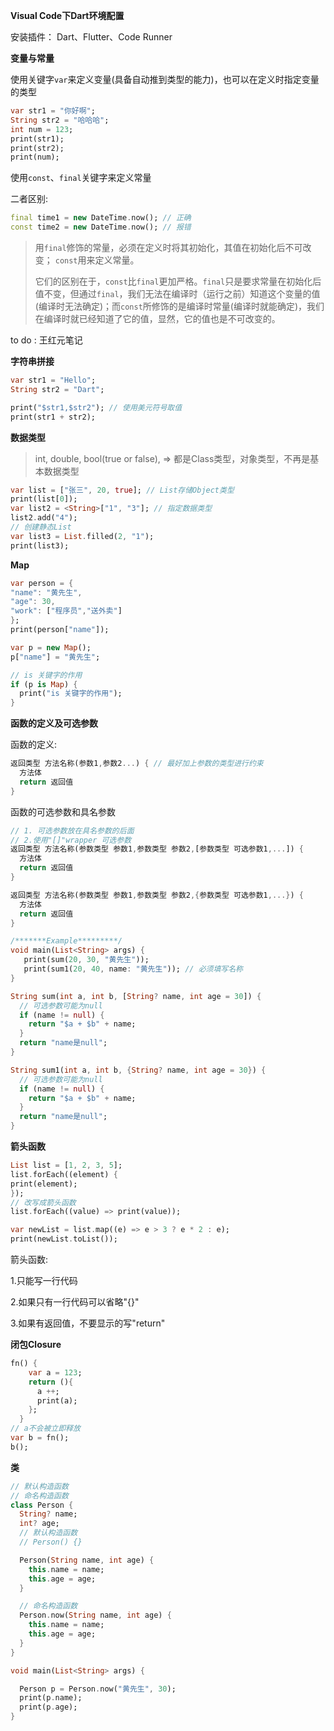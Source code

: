 **Visual Code下Dart环境配置**

安装插件： Dart、Flutter、Code Runner

**变量与常量**

使用关键字`var`来定义变量(具备自动推到类型的能力)，也可以在定义时指定变量的类型

```dart
var str1 = "你好啊";
String str2 = "哈哈哈";
int num = 123;
print(str1);
print(str2);
print(num);
```

使用`const`、`final`关键字来定义常量

二者区别:

```dart
final time1 = new DateTime.now(); // 正确
const time2 = new DateTime.now(); // 报错
```

> 用`final`修饰的常量，必须在定义时将其初始化，其值在初始化后不可改变；
> `const`用来定义常量。
>
> 它们的区别在于，`const`比`final`更加严格。`final`只是要求常量在初始化后值不变，但通过`final`，我们无法在编译时（运行之前）知道这个变量的值(编译时无法确定)；而`const`所修饰的是编译时常量(编译时就能确定)，我们在编译时就已经知道了它的值，显然，它的值也是不可改变的。

to do : 王红元笔记

**字符串拼接**

```dart
var str1 = "Hello";
String str2 = "Dart";

print("$str1,$str2"); // 使用美元符号取值
print(str1 + str2);
```

**数据类型**

> int, double, bool(true or false), => 都是Class类型，对象类型，不再是基本数据类型

```dart
var list = ["张三", 20, true]; // List存储Object类型
print(list[0]);
var list2 = <String>["1", "3"]; // 指定数据类型
list2.add("4");
// 创建静态List
var list3 = List.filled(2, "1");
print(list3);
```

**Map**

```dart
var person = {
"name": "黄先生",
"age": 30,
"work": ["程序员","送外卖"]
};
print(person["name"]);

var p = new Map();
p["name"] = "黄先生";

// is 关键字的作用
if (p is Map) {
  print("is 关键字的作用");
}
```

**函数的定义及可选参数**

函数的定义: 

```dart
返回类型 方法名称(参数1,参数2...) { // 最好加上参数的类型进行约束
  方法体
  return 返回值
}
```

函数的可选参数和具名参数

```dart
// 1. 可选参数放在具名参数的后面
// 2.使用"[]"wrapper 可选参数
返回类型 方法名称(参数类型 参数1,参数类型 参数2,[参数类型 可选参数1,...]) { 
  方法体
  return 返回值
}

返回类型 方法名称(参数类型 参数1,参数类型 参数2,{参数类型 可选参数1,...}) { 
  方法体
  return 返回值
}

/*******Example*********/
void main(List<String> args) {
   print(sum(20, 30, "黄先生"));
   print(sum1(20, 40, name: "黄先生")); // 必须填写名称
}

String sum(int a, int b, [String? name, int age = 30]) {
  // 可选参数可能为null
  if (name != null) {
    return "$a + $b" + name;
  }
  return "name是null";
}

String sum1(int a, int b, {String? name, int age = 30}) {
  // 可选参数可能为null
  if (name != null) {
    return "$a + $b" + name;
  }
  return "name是null";
}
```

**箭头函数**

```dart
List list = [1, 2, 3, 5];
list.forEach((element) {
print(element);
});
// 改写成箭头函数
list.forEach((value) => print(value));

var newList = list.map((e) => e > 3 ? e * 2 : e);
print(newList.toList());
```

箭头函数: 

  1.只能写一行代码

  2.如果只有一行代码可以省略"{}" 

  3.如果有返回值，不要显示的写"return"

**闭包Closure**

```dart
fn() {
    var a = 123;
    return (){
      a ++;
      print(a);
    };
  }
// a不会被立即释放
var b = fn();
b();
```

**类**

```dart
// 默认构造函数
// 命名构造函数
class Person {
  String? name;
  int? age;
  // 默认构造函数
  // Person() {}

  Person(String name, int age) {
    this.name = name;
    this.age = age;
  }

  // 命名构造函数
  Person.now(String name, int age) {
    this.name = name;
    this.age = age;
  }
}

void main(List<String> args) {

  Person p = Person.now("黄先生", 30);
  print(p.name);
  print(p.age);
}
```

